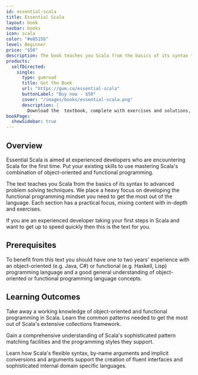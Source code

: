 ```yaml
---
id: essential-scala
title: Essential Scala
layout: book
navbar: books
icon: scala
color: "#e8515b"
level: Beginner
price: "$50"
description: The book teaches you Scala from the basics of its syntax to advanced problem solving techniques. We place a heavy focus on developing the functional programming mindset you need to get the most out of the language. Each section has a practical focus, mixing content with in-depth and exercises.
products:
  selfDirected:
    single:
      type: gumroad
      title: Get the Book
      url: "https://gum.co/essential-scala"
      buttonLabel: "Buy now - $50"
      cover: "/images/books/essential-scala.png"
      description: |
        Download the  textbook, complete with exercises and solutions, in HTML, PDF, and ePub formats.
bookPage:
  showSidebar: true
---
```


## Overview

Essential Scala is aimed at experienced developers who are encountering Scala for the first time. Put your existing skills to use mastering Scala's combination of object-oriented and functional programming.

The text teaches you Scala from the basics of its syntax to advanced problem solving techniques. We place a heavy focus on developing the functional programming mindset you need to get the most out of the language. Each section has a practical focus, mixing content with in-depth and exercises.

If you are an experienced developer taking your first steps in Scala and want to get up to speed quickly then this is the text for you.

## Prerequisites

To benefit from this text you should have one to two years' experience with an object-oriented (e.g. Java, C#) or functional (e.g. Haskell, Lisp) programming language and a good general understanding of object-oriented or functional programming language concepts.

## Learning Outcomes

Take away a working knowledge of object-oriented and functional programming in Scala. Learn the common patterns needed to get the most out of Scala's extensive collections framework.

Gain a comprehensive understanding of Scala's sophisticated pattern matching facilities and the programming styles they support.

Learn how Scala's flexible syntax, by-name arguments and implicit conversions and arguments support the creation of fluent interfaces and sophisticated internal domain specific languages.
